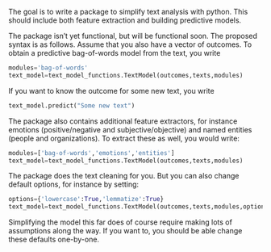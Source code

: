 The goal is to write a package to simplify text analysis with python. 
This should include both feature extraction and building predictive models.

The package isn’t yet functional, but will be functional soon. The proposed syntax is as follows. Assume that you also have a vector of outcomes. To obtain a predictive bag-of-words model from the text, you write 

```python
modules='bag-of-words'
text_model=text_model_functions.TextModel(outcomes,texts,modules)
```

If you want to know the outcome for some new text, you write

```python
text_model.predict("Some new text")
```
        
The package also contains additional feature extractors, for instance emotions (positive/negative and subjective/objective) and named entities (people and organizations). To extract these as well, you would write:
        
```python
modules=['bag-of-words','emotions','entities']
text_model=text_model_functions.TextModel(outcomes,texts,modules)
```

The package does the text cleaning for you. But you can also change default options, for instance by setting:
        
```python
options={'lowercase':True,'lemmatize':True}
text_model=text_model_functions.TextModel(outcomes,texts,modules,options)
```

Simplifying the model this far does of course require making lots of assumptions
along the way. If you want to, you should be able change these defaults one-by-one.
